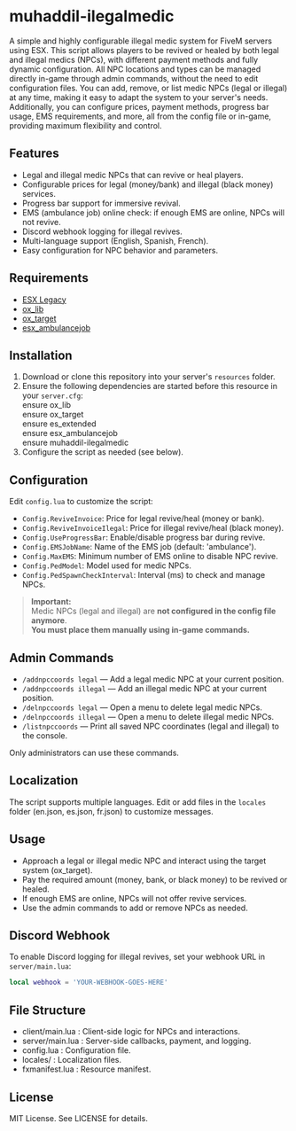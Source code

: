 # muhaddil-ilegalmedic

A simple and highly configurable illegal medic system for FiveM servers using ESX. This script allows players to be revived or healed by both legal and illegal medics (NPCs), with different payment methods and fully dynamic configuration. All NPC locations and types can be managed directly in-game through admin commands, without the need to edit configuration files. You can add, remove, or list medic NPCs (legal or illegal) at any time, making it easy to adapt the system to your server's needs. Additionally, you can configure prices, payment methods, progress bar usage, EMS requirements, and more, all from the config file or in-game, providing maximum flexibility and control.

## Features

- Legal and illegal medic NPCs that can revive or heal players.
- Configurable prices for legal (money/bank) and illegal (black money) services.
- Progress bar support for immersive revival.
- EMS (ambulance job) online check: if enough EMS are online, NPCs will not revive.
- Discord webhook logging for illegal revives.
- Multi-language support (English, Spanish, French).
- Easy configuration for NPC behavior and parameters.

## Requirements

- [ESX Legacy](https://github.com/esx-framework/esx-legacy)
- [ox_lib](https://github.com/overextended/ox_lib)
- [ox_target](https://github.com/overextended/ox_target)
- [esx_ambulancejob](https://github.com/esx-framework/esx_ambulancejob)

## Installation

1. Download or clone this repository into your server's `resources` folder.
2. Ensure the following dependencies are started before this resource in your `server.cfg`:  
ensure ox_lib  
ensure ox_target  
ensure es_extended  
ensure esx_ambulancejob  
ensure muhaddil-ilegalmedic  
3. Configure the script as needed (see below).

## Configuration

Edit `config.lua` to customize the script:

- `Config.ReviveInvoice`: Price for legal revive/heal (money or bank).
- `Config.ReviveInvoiceIlegal`: Price for illegal revive/heal (black money).
- `Config.UseProgressBar`: Enable/disable progress bar during revive.
- `Config.EMSJobName`: Name of the EMS job (default: 'ambulance').
- `Config.MaxEMS`: Minimum number of EMS online to disable NPC revive.
- `Config.PedModel`: Model used for medic NPCs.
- `Config.PedSpawnCheckInterval`: Interval (ms) to check and manage NPCs.

> **Important:**  
> Medic NPCs (legal and illegal) are **not configured in the config file anymore**.  
> **You must place them manually using in-game commands.**

## Admin Commands

- `/addnpccoords legal` — Add a legal medic NPC at your current position.
- `/addnpccoords illegal` — Add an illegal medic NPC at your current position.
- `/delnpccoords legal` — Open a menu to delete legal medic NPCs.
- `/delnpccoords illegal` — Open a menu to delete illegal medic NPCs.
- `/listnpccoords` — Print all saved NPC coordinates (legal and illegal) to the console.

Only administrators can use these commands.

## Localization
The script supports multiple languages. Edit or add files in the `locales` folder (en.json, es.json, fr.json) to customize messages.

## Usage
- Approach a legal or illegal medic NPC and interact using the target system (ox_target).
- Pay the required amount (money, bank, or black money) to be revived or healed.
- If enough EMS are online, NPCs will not offer revive services.
- Use the admin commands to add or remove NPCs as needed.

## Discord Webhook
To enable Discord logging for illegal revives, set your webhook URL in `server/main.lua`:

```lua
local webhook = 'YOUR-WEBHOOK-GOES-HERE'
```

## File Structure
- client/main.lua : Client-side logic for NPCs and interactions.
- server/main.lua : Server-side callbacks, payment, and logging.
- config.lua : Configuration file.
- locales/ : Localization files.
- fxmanifest.lua : Resource manifest.

## License
MIT License. See LICENSE for details.